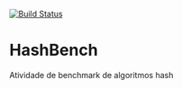 [![Build Status](https://travis-ci.com/gmatozinho/HashBench.svg?token=EY3ZctsLhnvSfrFoyB2D&branch=master)](https://travis-ci.com/gmatozinho/HashBench)

# HashBench
Atividade de benchmark de algoritmos hash
